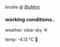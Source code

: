 brodie @ [BluMint](https://www.linkedin.com/company/blumint-io/)

<!--weather_start-->
### working conditions..

weather: clear sky ☀️

temp: -4.13 °C 🧥

<!--weather_end-->
